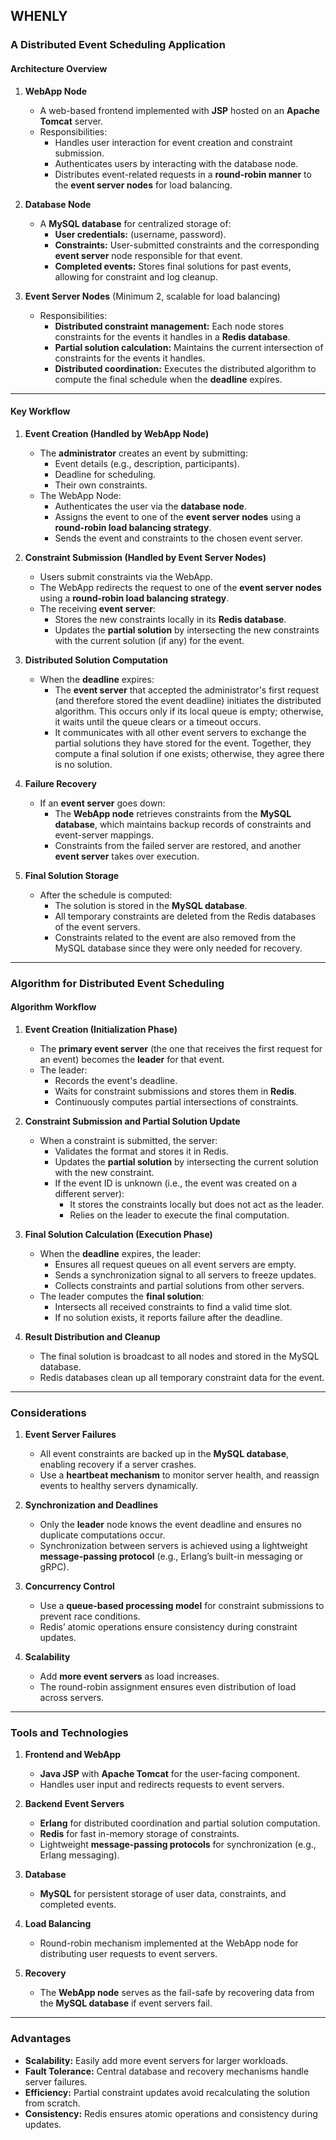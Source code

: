 ## **WHENLY**
### **A Distributed Event Scheduling Application**

#### **Architecture Overview**

1. **WebApp Node**

   - A web-based frontend implemented with **JSP** hosted on an **Apache Tomcat** server.
   - Responsibilities:
     - Handles user interaction for event creation and constraint submission.
     - Authenticates users by interacting with the database node.
     - Distributes event-related requests in a **round-robin manner** to the **event server nodes** for load balancing.

2. **Database Node**

   - A **MySQL database** for centralized storage of:
     - **User credentials:** (username, password).
     - **Constraints:** User-submitted constraints and the corresponding **event server** node responsible for that event.
     - **Completed events:** Stores final solutions for past events, allowing for constraint and log cleanup.

3. **Event Server Nodes** (Minimum 2, scalable for load balancing)

   - Responsibilities:
     - **Distributed constraint management:** Each node stores constraints for the events it handles in a **Redis database**.
     - **Partial solution calculation:** Maintains the current intersection of constraints for the events it handles.
     - **Distributed coordination:** Executes the distributed algorithm to compute the final schedule when the **deadline** expires.

---

#### **Key Workflow**

1. **Event Creation (Handled by WebApp Node)**

   - The **administrator** creates an event by submitting:
     - Event details (e.g., description, participants).
     - Deadline for scheduling.
     - Their own constraints.
   - The WebApp Node:
     - Authenticates the user via the **database node**.
     - Assigns the event to one of the **event server nodes** using a **round-robin load balancing strategy**.
     - Sends the event and constraints to the chosen event server.

2. **Constraint Submission (Handled by Event Server Nodes)**

   - Users submit constraints via the WebApp.
   - The WebApp redirects the request to one of the **event server nodes** using a **round-robin load balancing strategy**.
   - The receiving **event server**:
     - Stores the new constraints locally in its **Redis database**.
     - Updates the **partial solution** by intersecting the new constraints with the current solution (if any) for the event.

3. **Distributed Solution Computation**

   - When the **deadline** expires:
     - The **event server** that accepted the administrator's first request (and therefore stored the event deadline) initiates the distributed algorithm. This occurs only if its local queue is empty; otherwise, it waits until the queue clears or a timeout occurs.
     - It communicates with all other event servers to exchange the partial solutions they have stored for the event. Together, they compute a final solution if one exists; otherwise, they agree there is no solution.

4. **Failure Recovery**

   - If an **event server** goes down:
     - The **WebApp node** retrieves constraints from the **MySQL database**, which maintains backup records of constraints and event-server mappings.
     - Constraints from the failed server are restored, and another **event server** takes over execution.

5. **Final Solution Storage**

   - After the schedule is computed:
     - The solution is stored in the **MySQL database**.
     - All temporary constraints are deleted from the Redis databases of the event servers.
     - Constraints related to the event are also removed from the MySQL database since they were only needed for recovery.

---

### **Algorithm for Distributed Event Scheduling**

#### **Algorithm Workflow**

1. **Event Creation (Initialization Phase)**

   - The **primary event server** (the one that receives the first request for an event) becomes the **leader** for that event.
   - The leader:
     - Records the event's deadline.
     - Waits for constraint submissions and stores them in **Redis**.
     - Continuously computes partial intersections of constraints.

2. **Constraint Submission and Partial Solution Update**

   - When a constraint is submitted, the server:
     - Validates the format and stores it in Redis.
     - Updates the **partial solution** by intersecting the current solution with the new constraint.
     - If the event ID is unknown (i.e., the event was created on a different server):
       - It stores the constraints locally but does not act as the leader.
       - Relies on the leader to execute the final computation.

3. **Final Solution Calculation (Execution Phase)**

   - When the **deadline** expires, the leader:
     - Ensures all request queues on all event servers are empty.
     - Sends a synchronization signal to all servers to freeze updates.
     - Collects constraints and partial solutions from other servers.
   - The leader computes the **final solution**:
     - Intersects all received constraints to find a valid time slot.
     - If no solution exists, it reports failure after the deadline.

4. **Result Distribution and Cleanup**

   - The final solution is broadcast to all nodes and stored in the MySQL database.
   - Redis databases clean up all temporary constraint data for the event.

---

### **Considerations**

1. **Event Server Failures**

   - All event constraints are backed up in the **MySQL database**, enabling recovery if a server crashes.
   - Use a **heartbeat mechanism** to monitor server health, and reassign events to healthy servers dynamically.

2. **Synchronization and Deadlines**

   - Only the **leader** node knows the event deadline and ensures no duplicate computations occur.
   - Synchronization between servers is achieved using a lightweight **message-passing protocol** (e.g., Erlang’s built-in messaging or gRPC).

3. **Concurrency Control**

   - Use a **queue-based processing model** for constraint submissions to prevent race conditions.
   - Redis’ atomic operations ensure consistency during constraint updates.

4. **Scalability**

   - Add **more event servers** as load increases.
   - The round-robin assignment ensures even distribution of load across servers.

---

### **Tools and Technologies**

1. **Frontend and WebApp**

   - **Java JSP** with **Apache Tomcat** for the user-facing component.
   - Handles user input and redirects requests to event servers.

2. **Backend Event Servers**

   - **Erlang** for distributed coordination and partial solution computation.
   - **Redis** for fast in-memory storage of constraints.
   - Lightweight **message-passing protocols** for synchronization (e.g., Erlang messaging).

3. **Database**

   - **MySQL** for persistent storage of user data, constraints, and completed events.

4. **Load Balancing**

   - Round-robin mechanism implemented at the WebApp node for distributing user requests to event servers.

5. **Recovery**

   - The **WebApp node** serves as the fail-safe by recovering data from the **MySQL database** if event servers fail.

---

### **Advantages**

- **Scalability:** Easily add more event servers for larger workloads.
- **Fault Tolerance:** Central database and recovery mechanisms handle server failures.
- **Efficiency:** Partial constraint updates avoid recalculating the solution from scratch.
- **Consistency:** Redis ensures atomic operations and consistency during updates.

